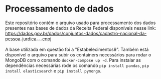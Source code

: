 # Processamento de dados

Este repositório contém o arquivo usado para processamento dos dados presentes nas bases de dados da Receita Federal disponíveis nesse link: https://dados.gov.br/dados/conjuntos-dados/cadastro-nacional-da-pessoa-jurdica---cnpj <br> <br>
A base utilizada em questão foi a "Estabelecimentos9". Também está disponível o arquivo para subir os containers necessários para rodar o MongoDB com o comando ```docker-compose up -d```. Para instalar as dependências necessárias rode os comando ```pip install pandas```, ```pip install elasticsearch``` e ```pip install pymongo```.
